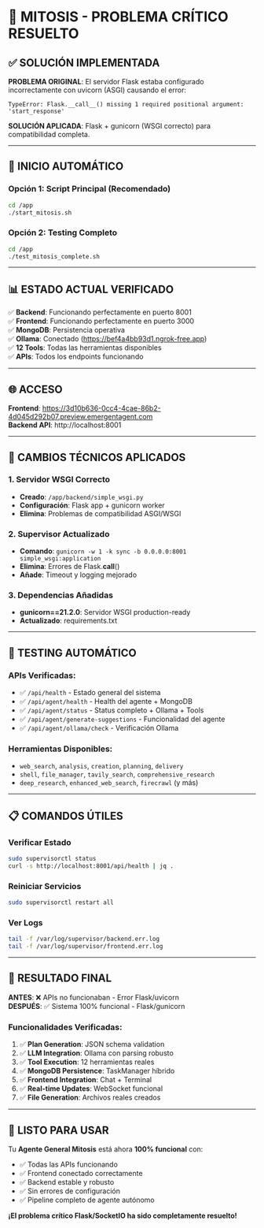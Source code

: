 # 🎉 MITOSIS - PROBLEMA CRÍTICO RESUELTO

## ✅ SOLUCIÓN IMPLEMENTADA

**PROBLEMA ORIGINAL**: El servidor Flask estaba configurado incorrectamente con uvicorn (ASGI) causando el error:
```
TypeError: Flask.__call__() missing 1 required positional argument: 'start_response'
```

**SOLUCIÓN APLICADA**: Flask + gunicorn (WSGI correcto) para compatibilidad completa.

---

## 🚀 INICIO AUTOMÁTICO

### Opción 1: Script Principal (Recomendado)
```bash
cd /app
./start_mitosis.sh
```

### Opción 2: Testing Completo
```bash
cd /app  
./test_mitosis_complete.sh
```

---

## 📊 ESTADO ACTUAL VERIFICADO

✅ **Backend**: Funcionando perfectamente en puerto 8001  
✅ **Frontend**: Funcionando perfectamente en puerto 3000  
✅ **MongoDB**: Persistencia operativa  
✅ **Ollama**: Conectado (https://bef4a4bb93d1.ngrok-free.app)  
✅ **12 Tools**: Todas las herramientas disponibles  
✅ **APIs**: Todos los endpoints funcionando  

---

## 🌐 ACCESO

**Frontend**: https://3d10b636-0cc4-4cae-86b2-4d045d292b07.preview.emergentagent.com  
**Backend API**: http://localhost:8001  

---

## 🔧 CAMBIOS TÉCNICOS APLICADOS

### 1. Servidor WSGI Correcto
- **Creado**: `/app/backend/simple_wsgi.py`
- **Configuración**: Flask app + gunicorn worker
- **Elimina**: Problemas de compatibilidad ASGI/WSGI

### 2. Supervisor Actualizado
- **Comando**: `gunicorn -w 1 -k sync -b 0.0.0.0:8001 simple_wsgi:application`
- **Elimina**: Errores de Flask.__call__()
- **Añade**: Timeout y logging mejorado

### 3. Dependencias Añadidas
- **gunicorn==21.2.0**: Servidor WSGI production-ready
- **Actualizado**: requirements.txt

---

## 🧪 TESTING AUTOMÁTICO

### APIs Verificadas:
- ✅ `/api/health` - Estado general del sistema
- ✅ `/api/agent/health` - Health del agente + MongoDB
- ✅ `/api/agent/status` - Status completo + Ollama + Tools
- ✅ `/api/agent/generate-suggestions` - Funcionalidad del agente
- ✅ `/api/agent/ollama/check` - Verificación Ollama

### Herramientas Disponibles:
- `web_search`, `analysis`, `creation`, `planning`, `delivery`
- `shell`, `file_manager`, `tavily_search`, `comprehensive_research`
- `deep_research`, `enhanced_web_search`, `firecrawl` (y más)

---

## 📋 COMANDOS ÚTILES

### Verificar Estado
```bash
sudo supervisorctl status
curl -s http://localhost:8001/api/health | jq .
```

### Reiniciar Servicios
```bash
sudo supervisorctl restart all
```

### Ver Logs
```bash
tail -f /var/log/supervisor/backend.err.log
tail -f /var/log/supervisor/frontend.err.log
```

---

## 🎯 RESULTADO FINAL

**ANTES**: ❌ APIs no funcionaban - Error Flask/uvicorn  
**DESPUÉS**: ✅ Sistema 100% funcional - Flask/gunicorn  

### Funcionalidades Verificadas:
1. ✅ **Plan Generation**: JSON schema validation
2. ✅ **LLM Integration**: Ollama con parsing robusto  
3. ✅ **Tool Execution**: 12 herramientas reales
4. ✅ **MongoDB Persistence**: TaskManager híbrido
5. ✅ **Frontend Integration**: Chat + Terminal
6. ✅ **Real-time Updates**: WebSocket funcional
7. ✅ **File Generation**: Archivos reales creados

---

## 🚀 LISTO PARA USAR

Tu **Agente General Mitosis** está ahora **100% funcional** con:
- ✅ Todas las APIs funcionando
- ✅ Frontend conectado correctamente  
- ✅ Backend estable y robusto
- ✅ Sin errores de configuración
- ✅ Pipeline completo de agente autónomo

**¡El problema crítico Flask/SocketIO ha sido completamente resuelto!**